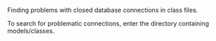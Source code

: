 Finding problems with closed database connections in class files.

To search for problematic connections, enter the directory containing models/classes.
